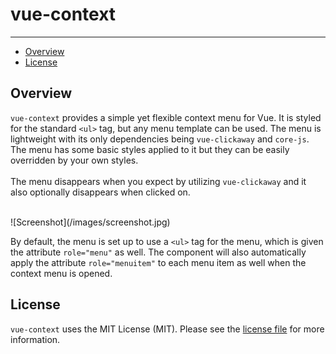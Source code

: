 # vue-context

---

- [Overview](#overview)
- [License](#license)

<a name="overview"></a>
## Overview

`vue-context` provides a simple yet flexible context menu for Vue. It is styled for the standard `<ul>` tag, but any menu template can be used.
The menu is lightweight with its only dependencies being `vue-clickaway` and `core-js`. The menu has some basic styles applied to it but they can be easily 
overridden by your own styles.
<br><br>
The menu disappears when you expect by utilizing `vue-clickaway` and it also optionally disappears when clicked on.

<br>
![Screenshot](/images/screenshot.jpg)

By default, the menu is set up to use a `<ul>` tag for the menu, which is given the attribute `role="menu"` as well.
The component will also automatically apply the attribute `role="menuitem"` to each menu item as well when the
context menu is opened. 

<a name="license"></a>
## License

`vue-context` uses the MIT License (MIT). Please see the [license file](https://github.com/rawilk/vue-context/blob/master/LICENSE) for more information.